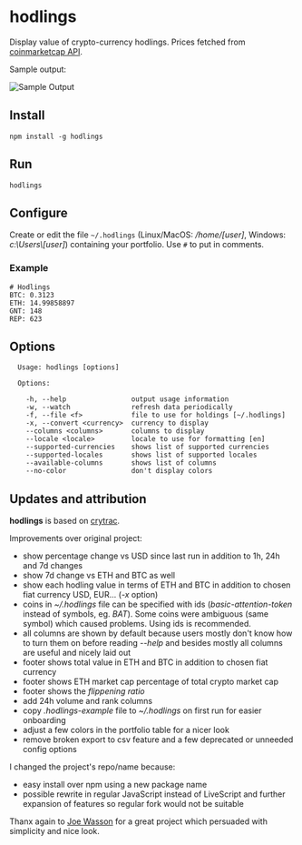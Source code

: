 # hodlings

Display value of crypto-currency hodlings. Prices fetched from [coinmarketcap API](https://api.coinmarketcap.com/v1/ticker/).

Sample output:

![Sample Output](https://github.com/davidhq/hodlings/blob/master/output.png?raw=true)

## Install

``npm install -g hodlings``

## Run

``hodlings``

## Configure

Create or edit the file `~/.hodlings` (Linux/MacOS: */home/[user]*, Windows: *c:\\Users\\[user]*) containing your portfolio. Use `#` to put in comments.

### Example
```
# Hodlings
BTC: 0.3123
ETH: 14.99858897
GNT: 148
REP: 623
```

## Options
```
  Usage: hodlings [options]

  Options:

    -h, --help                output usage information
    -w, --watch               refresh data periodically
    -f, --file <f>            file to use for holdings [~/.hodlings]
    -x, --convert <currency>  currency to display
    --columns <columns>       columns to display
    --locale <locale>         locale to use for formatting [en]
    --supported-currencies    shows list of supported currencies
    --supported-locales       shows list of supported locales
    --available-columns       shows list of columns
    --no-color                don't display colors
```

## Updates and attribution

**hodlings** is based on [crytrac](https://github.com/Talljoe/crytrac).

Improvements over original project:

* show percentage change vs USD since last run in addition to 1h, 24h and 7d changes
* show 7d change vs ETH and BTC as well
* show each hodling value in terms of ETH and BTC in addition to chosen fiat currency USD, EUR... (*-x* option)
* coins in *~/.hodlings* file can be specified with ids (*basic-attention-token* instead of symbols, eg. *BAT*). Some coins were ambiguous (same symbol) which caused problems. Using ids is recommended.
* all columns are shown by default because users mostly don't know how to turn them on before reading *--help* and besides mostly all columns are useful and nicely laid out
* footer shows total value in ETH and BTC in addition to chosen fiat currency
* footer shows ETH market cap percentage of total crypto market cap
* footer shows the *flippening ratio*
* add 24h volume and rank columns
* copy *.hodlings-example* file to *~/.hodlings* on first run for easier onboarding
* adjust a few colors in the portfolio table for a nicer look
* remove broken export to csv feature and a few deprecated or unneeded config options

I changed the project's repo/name because:

* easy install over npm using a new package name
* possible rewrite in regular JavaScript instead of LiveScript and further expansion of features so regular fork would not be suitable

Thanx again to [Joe Wasson](http://talljoe.com) for a great project which persuaded with simplicity and nice look.
